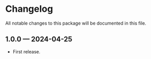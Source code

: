 # Changelog

All notable changes to this package will be documented in this file.

## 1.0.0 &mdash; 2024-04-25

- First release.